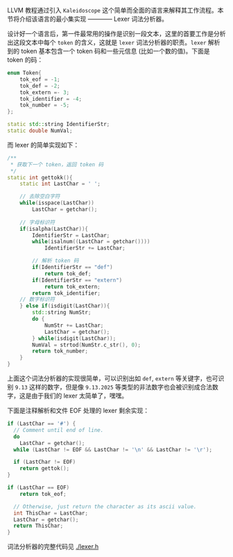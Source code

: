 <!--
 * @Author: Albresky albre02@outlook.com
 * @Date: 2025-08-16 22:45:26
 * @LastEditors: Albresky albre02@outlook.com
 * @LastEditTime: 2025-08-18 19:55:21
 * @FilePath: /llvm_toy/src/ch1/README.md
 * @Description: LLVM tutorial 1. Kaleidoscope: Kaleidoscope Introduction
-->
LLVM 教程通过引入 `Kaleidoscope` 这个简单而全面的语言来解释其工作流程。本节将介绍该语言的最小集实现 ———— Lexer 词法分析器。

设计好一个语言后，第一件最常用的操作是识别一段文本，这里的首要工作是分析出这段文本中每个 `token` 的含义，这就是 `lexer` 词法分析器的职责。`lexer` 解析到的 token 基本包含一个 token 码和一些元信息 (比如一个数的值)。下面是 token 的码：

```c++
enum Token{
    tok_eof = -1;
    tok_def = -2;
    tok_extern =- 3;
    tok_identifier = -4;
    tok_number = -5;
};

static std::string IdentifierStr;
static double NumVal;
```

而 lexer 的简单实现如下：

```c++
/**
 * 获取下一个 token，返回 token 码
 */
static int gettokk(){
    static int LastChar = ' ';

    // 去除空白字符
    while(isspace(LastChar))
        LastChar = getchar();
    
    // 字母标识符
    if(isalpha(LastChar)){
        IdentifierStr = LastChar;
        while(isalnum((LastChar = getchar())))
            IdentifierStr += LastChar;

        // 解析 token 码
        if(IdentifierStr == "def")
            return tok_def;
        if(IdentifierStr == "extern")
            return tok_extern;
        return tok_identifier;
    // 数字标识符
    } else if(isdigit(LastChar)){
        std::string NumStr;
        do {
            NumStr += LastChar;
            LastChar = getchar();
        } while(isdigit(LastChar));
        NumVal = strtod(NumStr.c_str(), 0);
        return tok_number;
    }
}
```

上面这个词法分析器的实现很简单，可以识别出如 `def`, `extern` 等关键字，也可识别 `9.13` 这样的数字，但是像 `9.13.2025` 等类型的非法数字也会被识别成合法数字，这是由于我们的 lexer 太简单了，嘿嘿。

下面是注释解析和文件 EOF 处理的 lexer 剩余实现：

```c++
if (LastChar == '#') {
  // Comment until end of line.
  do
    LastChar = getchar();
  while (LastChar != EOF && LastChar != '\n' && LastChar != '\r');

  if (LastChar != EOF)
    return gettok();
}

if (LastChar == EOF)
    return tok_eof;

  // Otherwise, just return the character as its ascii value.
  int ThisChar = LastChar;
  LastChar = getchar();
  return ThisChar;
}
```

词法分析器的完整代码见 [./lexer.h](./lexer.h)